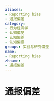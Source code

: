 ```yaml
---
aliases:
- Reporting bias
- 通报偏差
category:
- 行为经济学
- 认知偏见
- 认知偏差
- 认知偏误
groups: 实验与研究偏差
name:
- Reporting bias
zhname:
- 通报偏差
---
```


# 通报偏差


